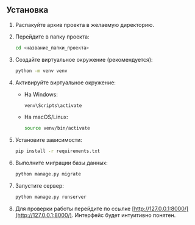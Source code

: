 ## Установка

1. Распакуйте архив проекта в желаемую директорию.

2. Перейдите в папку проекта:
    ```bash
    cd <название_папки_проекта>
    ```

3. Создайте виртуальное окружение (рекомендуется):
    ```bash
    python -m venv venv
    ```

4. Активируйте виртуальное окружение:
    - На Windows:
        ```bash
        venv\Scripts\activate
        ```
    - На macOS/Linux:
        ```bash
        source venv/bin/activate
        ```

5. Установите зависимости:
    ```bash
    pip install -r requirements.txt
    ```

6. Выполните миграции базы данных:
    ```bash
    python manage.py migrate
    ```

7. Запустите сервер:
    ```bash
    python manage.py runserver
    ```

8. Для проверки работы перейдите по ссылке [http://127.0.0.1:8000/](http://127.0.0.1:8000/). Интерфейс будет интуитивно понятен.
